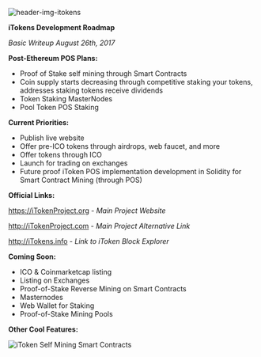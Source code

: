![header-img-itokens](https://pasteupload.com/images/2017/08/24/cover-new.jpg)


**iTokens Development Roadmap**

_Basic Writeup August 26th, 2017_

**Post-Ethereum POS Plans:**

- Proof of Stake self mining through Smart Contracts
- Coin supply starts decreasing through competitive staking your tokens, addresses staking tokens receive dividends 
- Token Staking MasterNodes
- Pool Token POS Staking


**Current Priorities:**

- Publish live website
- Offer pre-ICO tokens through airdrops, web faucet, and more
- Offer tokens through ICO
- Launch for trading on exchanges
- Future proof iToken POS implementation development in Solidity for Smart Contract Mining (through POS)

**Official Links:**

https://iTokenProject.org - _Main Project Website_

http://iTokenProject.com - _Main Project Alternative Link_

http://iTokens.info - _Link to iToken Block Explorer_

**Coming Soon:**
- ICO & Coinmarketcap listing
- Listing on Exchanges
- Proof-of-Stake Reverse Mining on Smart Contracts
- Masternodes
- Web Wallet for Staking
- Proof-of-Stake Mining Pools

**Other Cool Features:**

![iToken Self Mining Smart Contracts](http://pasteupload.com/images/2017/08/26/smart-contract-mining98f91.png)

